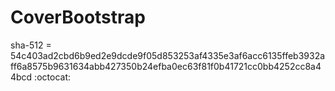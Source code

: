 # CoverBootstrap
sha-512 = 54c403ad2cbd6b9ed2e9dcde9f05d853253af4335e3af6acc6135ffeb3932aff6a8575b9631634abb427350b24efba0ec63f81f0b41721cc0bb4252cc8a44bcd
 :octocat: 
